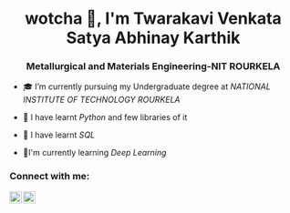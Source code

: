 <h1 align="center"> wotcha 👋, I'm Twarakavi Venkata Satya Abhinay Karthik</h1>
<h3 align="center">Metallurgical and Materials Engineering-NIT ROURKELA</h3>

- 🎓 I’m currently pursuing my Undergraduate degree at *NATIONAL INSTITUTE OF TECHNOLOGY ROURKELA*

- 🌱 I have learnt *Python* and few libraries of it 

- 🌱 I have learnt *SQL*

- 🌱I'm currently learning *Deep Learning*
<h3 align="left">Connect with me:</h3>
<p align="left">
<a href="https://www.linkedin.com/in/abhinay-karthik-tvs-04318623b/"><img align="left" src="https://raw.githubusercontent.com/yushi1007/yushi1007/main/images/linkedin.svg" alt="https://www.linkedin.com/in/abhinay-karthik-tvs-04318623b/" width="21px"/></a>
<a href="https://www.instagram.com/abhinay_karthik23/"><img align="left" src="https://raw.githubusercontent.com/yushi1007/yushi1007/main/images/instagram.svg" alt="https://www.instagram.com/abhinay_karthik23/" width="21px"/></a>
